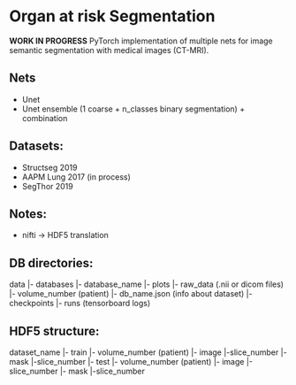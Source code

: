 # Organ at risk Segmentation
**WORK IN PROGRESS**
PyTorch implementation of multiple nets for image semantic segmentation with medical images (CT-MRI).

## Nets
- Unet
- Unet ensemble (1 coarse + n_classes binary segmentation) + combination
## Datasets:
- Structseg 2019
- AAPM Lung 2017 (in process)
- SegThor 2019

## Notes:
- nifti -> HDF5 translation

## DB directories:
data
  |- databases
    |- database_name
      |- plots
      |- raw_data (.nii or dicom files)
        |- volume_number (patient)
      |- db_name.json (info about dataset)
  |- checkpoints
  |- runs (tensorboard logs)

## HDF5 structure:
dataset_name
  |- train
    |- volume_number (patient)
      |- image
        |-slice_number
      |- mask
        |-slice_number
  |- test
    |- volume_number (patient)
      |- image
        |-slice_number 
      |- mask
        |-slice_number
